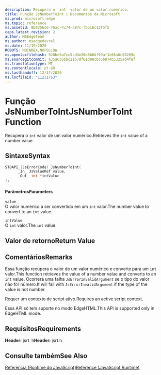 ```yaml
---
description: Recupera o `int` valor de um valor numérico.
title: Função JsNumberToInt | Documentos da Microsoft
ms.prod: microsoft-edge
ms.topic: reference
ms.assetid: 8b9256d6-76ac-4c74-a97c-fbb16c13f5f5
caps.latest.revision: 2
author: MSEdgeTeam
ms.author: msedgedevrel
ms.date: 11/19/2020
ROBOTS: NOINDEX,NOFOLLOW
ms.openlocfilehash: 928be9a7cc5cd3e26e8b8df99af1e08a6c50209c
ms.sourcegitcommit: a35a6b5bbc21b7df61d08cbc6b074b5325ad4fef
ms.translationtype: MT
ms.contentlocale: pt-BR
ms.lasthandoff: 12/17/2020
ms.locfileid: "11231763"
---
```

# <span data-ttu-id="3a182-103">Função JsNumberToInt</span><span class="sxs-lookup"><span data-stu-id="3a182-103">JsNumberToInt Function</span></span>

<span data-ttu-id="3a182-104">Recupera o `int` valor de um valor numérico.</span><span class="sxs-lookup"><span data-stu-id="3a182-104">Retrieves the `int` value of a number value.</span></span>  
  
## <span data-ttu-id="3a182-105">Sintaxe</span><span class="sxs-lookup"><span data-stu-id="3a182-105">Syntax</span></span>  
  
```cpp  
STDAPI_(JsErrorCode) JsNumberToInt(  
      _In_ JsValueRef value,  
      _Out_ int *intValue  
);  
```  
  
#### <span data-ttu-id="3a182-106">Parâmetros</span><span class="sxs-lookup"><span data-stu-id="3a182-106">Parameters</span></span>  
 `value`  
 <span data-ttu-id="3a182-107">O valor numérico a ser convertido em um `int` valor.</span><span class="sxs-lookup"><span data-stu-id="3a182-107">The number value to convert to an `int` value.</span></span>  
  
 `intValue`  
 <span data-ttu-id="3a182-108">O `int` valor.</span><span class="sxs-lookup"><span data-stu-id="3a182-108">The `int` value.</span></span>  
  
## <span data-ttu-id="3a182-109">Valor de retorno</span><span class="sxs-lookup"><span data-stu-id="3a182-109">Return Value</span></span>  
  
## <span data-ttu-id="3a182-110">Comentários</span><span class="sxs-lookup"><span data-stu-id="3a182-110">Remarks</span></span>  
 <span data-ttu-id="3a182-111">Essa função recupera o valor de um valor numérico e converte para um `int` valor.</span><span class="sxs-lookup"><span data-stu-id="3a182-111">This function retrieves the value of a number value and converts to an `int` value.</span></span> <span data-ttu-id="3a182-112">Ocorrerá uma falha `JsErrorInvalidArgument` se o tipo do valor não for número.</span><span class="sxs-lookup"><span data-stu-id="3a182-112">It will fail with `JsErrorInvalidArgument` if the type of the value is not number.</span></span>  
  
 <span data-ttu-id="3a182-113">Requer um contexto de script ativo.</span><span class="sxs-lookup"><span data-stu-id="3a182-113">Requires an active script context.</span></span>  
  
 <span data-ttu-id="3a182-114">Essa API só tem suporte no modo EdgeHTML.</span><span class="sxs-lookup"><span data-stu-id="3a182-114">This API is supported only in EdgeHTML mode.</span></span>  
  
## <span data-ttu-id="3a182-115">Requisitos</span><span class="sxs-lookup"><span data-stu-id="3a182-115">Requirements</span></span>  
 <span data-ttu-id="3a182-116">**Header:** jsrt. h</span><span class="sxs-lookup"><span data-stu-id="3a182-116">**Header:** jsrt.h</span></span>  
  
## <span data-ttu-id="3a182-117">Consulte também</span><span class="sxs-lookup"><span data-stu-id="3a182-117">See Also</span></span>  
 [<span data-ttu-id="3a182-118">Referência (Runtime do JavaScript)</span><span class="sxs-lookup"><span data-stu-id="3a182-118">Reference (JavaScript Runtime)</span></span>](../chakra-hosting/reference-javascript-runtime.md)
